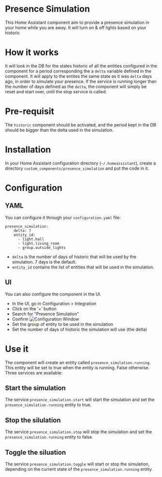 # Presence Simulation
This Home Assistant component aim to provide a presence simulation in your home while you are away. It will turn on & off lights based on your historic


# How it works
It will look in the DB for the states historic of all the entities configured in the component for a period corresponding the a `delta` variable defined in the component. 
It will apply to the entites the same state as it was `delta` days ago, in order to simulate your presence. 
If the service is running longer than the number of days defined as the `delta`, the component will simply be reset and start over, until the stop service is called.

# Pre-requisit
The `historic` component should be activated, and the period kept in the DB should be bigger than the delta used in the simulation.

# Installation
In your Home Assistant configuration directory (`~/.homeassistant`), create a directory `custom_components/presence_simulation` and put the code in it.

# Configuration
## YAML
You can configure it through your `configuration.yaml` file:
```
presence_simulation:
    delta: 7
    entity_id: 
      - light.hall
      - light.living_room
      - group.outside_lights
```

* `delta` is the number of days of historic that will be used by the simulation. 7 days is the default.
* `entity_id` contains the list of entities that will be used in the simulation. 

## UI
You can also configure the component in the UI.
* In the UI, go in Configuration > Integration
* Click on the '+' button
* Search for "Presence Simulation"
* Confirm
![Configuration Window](https://github.com/slashback100/presence_simulation/blob/main/images/configFlow.jpg)
* Set the group of entity to be used in the simulation
* Set the number of days of historic the simulation will use (the delta)

# Use it

The component will create an entity called `presence_simulation.running`. This entity will be set to true when the entity is running. False otherwise.
Three services are available:
## Start the simulation
The service `presence_simulation.start` will start the simulation and set the `presence_simulation.running` entity to true.
## Stop the silulation
The service `presence_simulation.stop` will stop the simulation and set the `presence_simulation.running` entity to false.
## Toggle the siluation
The service `presence_simulation.toggle` will start or stop the simulation, depending on the current state of the `presence_simulation.running` entity.
